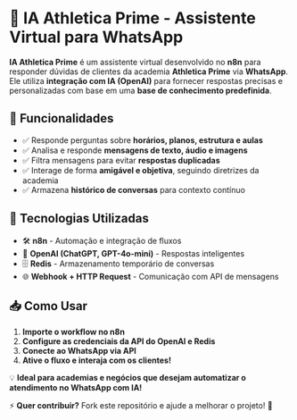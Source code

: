 # 📌 IA Athletica Prime - Assistente Virtual para WhatsApp  

**IA Athletica Prime** é um assistente virtual desenvolvido no **n8n** para responder dúvidas de clientes da academia **Athletica Prime** via **WhatsApp**. Ele utiliza **integração com IA (OpenAI)** para fornecer respostas precisas e personalizadas com base em uma **base de conhecimento predefinida**.  

## 🚀 Funcionalidades  
- ✅ Responde perguntas sobre **horários, planos, estrutura e aulas**  
- ✅ Analisa e responde **mensagens de texto, áudio e imagens**  
- ✅ Filtra mensagens para evitar **respostas duplicadas**  
- ✅ Interage de forma **amigável e objetiva**, seguindo diretrizes da academia  
- ✅ Armazena **histórico de conversas** para contexto contínuo  

## 🔧 Tecnologias Utilizadas  
- 🛠️ **n8n** - Automação e integração de fluxos  
- 🤖 **OpenAI (ChatGPT, GPT-4o-mini)** - Respostas inteligentes  
- 🗄️ **Redis** - Armazenamento temporário de conversas  
- 🌐 **Webhook + HTTP Request** - Comunicação com API de mensagens  

## 📥 Como Usar  
1. **Importe o workflow no n8n**  
2. **Configure as credenciais da API do OpenAI e Redis**  
3. **Conecte ao WhatsApp via API**  
4. **Ative o fluxo e interaja com os clientes!**  

💡 **Ideal para academias e negócios que desejam automatizar o atendimento no WhatsApp com IA!**  

⚡ **Quer contribuir?** Fork este repositório e ajude a melhorar o projeto! 🚀

